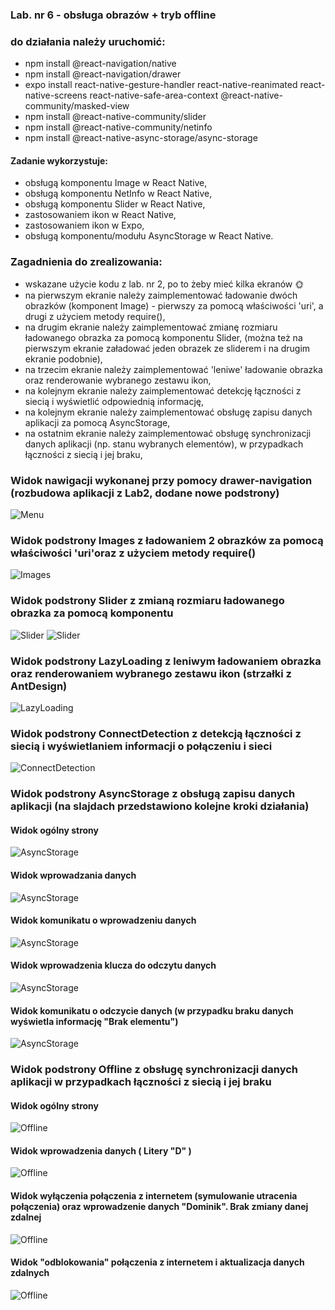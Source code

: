 ### Lab. nr 6 - obsługa obrazów + tryb offline

### do działania należy uruchomić:
- npm install @react-navigation/native
- npm install @react-navigation/drawer
- expo install react-native-gesture-handler react-native-reanimated react-native-screens react-native-safe-area-context @react-native-community/masked-view
- npm install @react-native-community/slider
- npm install @react-native-community/netinfo
- npm install @react-native-async-storage/async-storage

#### Zadanie wykorzystuje:
- obsługą komponentu Image w React Native,
- obsługą komponentu NetInfo w React Native,
- obsługą komponentu Slider w React Native,
- zastosowaniem ikon w React Native,
- zastosowaniem ikon w Expo,
- obsługą komponentu/modułu AsyncStorage w React Native.

### Zagadnienia do zrealizowania:
- wskazane użycie kodu z lab. nr 2, po to żeby mieć kilka ekranów 🌞
- na pierwszym ekranie należy zaimplementować ładowanie dwóch obrazków (komponent Image) - pierwszy za pomocą właściwości 'uri', a drugi z użyciem metody require(),
- na drugim ekranie należy zaimplementować zmianę rozmiaru ładowanego obrazka za pomocą komponentu Slider, (można też na pierwszym ekranie załadować jeden obrazek ze sliderem i na drugim ekranie podobnie),
- na trzecim ekranie należy zaimplementować 'leniwe' ładowanie obrazka oraz renderowanie wybranego zestawu ikon,
- na kolejnym ekranie należy zaimplementować detekcję łączności z siecią i wyświetlić odpowiednią informację,
- na kolejnym ekranie należy zaimplementować obsługę zapisu danych aplikacji za pomocą AsyncStorage,
- na ostatnim ekranie należy zaimplementować obsługę synchronizacji danych aplikacji (np. stanu wybranych elementów), w przypadkach łączności z siecią i jej braku,

### Widok nawigacji wykonanej przy pomocy drawer-navigation (rozbudowa aplikacji z Lab2, dodane nowe podstrony)
![Menu](Screenshots/Menu.png "Menu")

### Widok podstrony Images z ładowaniem 2 obrazków za pomocą właściwości 'uri'oraz z użyciem metody require()
![Images](Screenshots/Images.png "Images")

### Widok podstrony Slider z zmianą rozmiaru ładowanego obrazka za pomocą komponentu
![Slider](Screenshots/Slider1.png "Slider")
![Slider](Screenshots/Slider2.png "Slider")

### Widok podstrony LazyLoading z leniwym ładowaniem obrazka oraz renderowaniem wybranego zestawu ikon (strzałki z AntDesign)
![LazyLoading](Screenshots/LazyLoading.png "LazyLoading")

### Widok podstrony ConnectDetection z detekcją łączności z siecią i wyświetlaniem informacji o połączeniu i sieci
![ConnectDetection](Screenshots/ConnectDetection.png "ConnectDetection")

### Widok podstrony AsyncStorage z obsługą zapisu danych aplikacji (na slajdach przedstawiono kolejne kroki działania)
#### Widok ogólny strony
![AsyncStorage](Screenshots/AsyncStorage1.png "AsyncStorage")
#### Widok wprowadzania danych
![AsyncStorage](Screenshots/AsyncStorage2.png "AsyncStorage")
#### Widok komunikatu o wprowadzeniu danych
![AsyncStorage](Screenshots/AsyncStorage3.png "AsyncStorage")
#### Widok wprowadzenia klucza do odczytu danych
![AsyncStorage](Screenshots/AsyncStorage4.png "AsyncStorage")
#### Widok komunikatu o odczycie danych (w przypadku braku danych wyświetla informację "Brak elementu")
![AsyncStorage](Screenshots/AsyncStorage5.png "AsyncStorage")

### Widok podstrony Offline z obsługę synchronizacji danych aplikacji w przypadkach łączności z siecią i jej braku
#### Widok ogólny strony
![Offline](Screenshots/Offline1.png "Offline")
#### Widok wprowadzenia danych ( Litery "D" )
![Offline](Screenshots/Offline2.png "Offline")
#### Widok wyłączenia połączenia z internetem (symulowanie utracenia połączenia) oraz wprowadzenie danych "Dominik". Brak zmiany danej zdalnej
![Offline](Screenshots/Offline3.png "Offline")
#### Widok "odblokowania" połączenia z internetem i aktualizacja danych zdalnych
![Offline](Screenshots/Offline4.png "Offline")